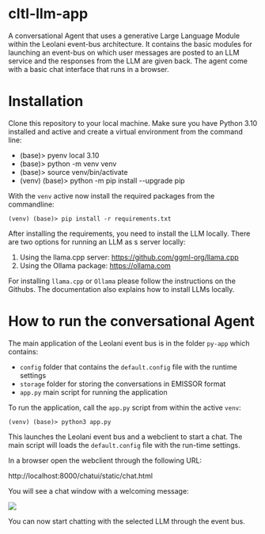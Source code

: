 # cltl-llm-app
A conversational Agent that uses a generative Large Language Module within the Leolani event-bus architecture.
It contains the basic modules for launching an event-bus on which user messages are posted to an LLM service and
the responses from the LLM are given back. The agent come with a basic chat interface that runs in a browser.

# Installation

Clone this repository to your local machine.
Make sure you have Python 3.10 installed and active and create a virtual environment from the command line:

- (base)> pyenv local 3.10
- (base)> python -m venv venv
- (base)> source venv/bin/activate
- (venv) (base)> python -m pip install --upgrade pip

With the ```venv``` active now install the required packages from the commandline:

```(venv) (base)> pip install -r requirements.txt```

After installing the requirements, you need to install the LLM locally.
There are two options for running an LLM as s server locally:

1. Using the llama.cpp server: https://github.com/ggml-org/llama.cpp
2. Using the Ollama package: https://ollama.com

For installing ```llama.cpp``` or ```Ollama``` please follow the instructions on the Githubs.
The documentation also explains how to install LLMs locally.

# How to run the conversational Agent

The main application of the Leolani event bus is in the folder ```py-app``` which contains:

- ```config``` folder that contains the ```default.config``` file with the runtime settings
- ```storage``` folder for storing the conversations in EMISSOR format
- ```app.py``` main script for running the application

To run the application, call the ```app.py``` script from within the active ```venv```:

```(venv) (base)> python3 app.py```

This launches the Leolani event bus and a webclient to start a chat. 
The main script will loads the ```default.config``` file with the run-time settings. 

In a browser open the webclient through the following URL:

http://localhost:8000/chatui/static/chat.html

You will see a chat window with a welcoming message:

![](/Users/piek/Desktop/d-Leolani/cltl-llm-app/doc/chatui.png)

You can now start chatting with the selected LLM through the event bus.
